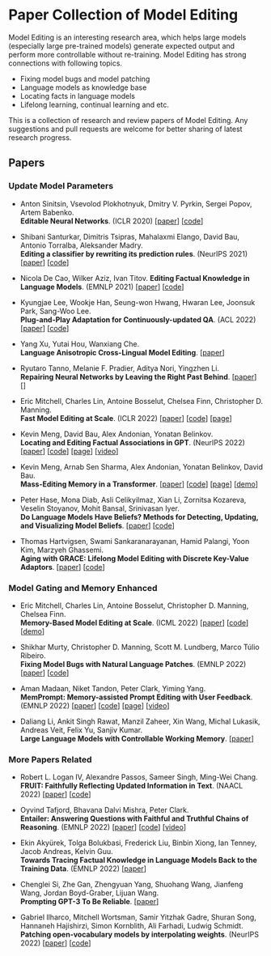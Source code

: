 # Paper Collection of Model Editing

Model Editing is an interesting research area, which helps large models (especially large pre-trained models) generate expected output and perform more controllable without re-training. Model Editing has strong connections with following topics.

- Fixing model bugs and model patching
- Language models as knowledge base
- Locating facts in language models
- Lifelong learning, continual learning and etc.

This is a collection of research and review papers of Model Editing. Any suggestions and pull requests are welcome for better sharing of latest research progress.

## Papers

### Update Model Parameters

- Anton Sinitsin, Vsevolod Plokhotnyuk, Dmitry V. Pyrkin, Sergei Popov, Artem Babenko.<br />
**Editable Neural Networks**. (ICLR 2020) [[paper](https://arxiv.org/abs/2004.00345)] [[code](https://github.com/xtinkt/editable)]

- Shibani Santurkar, Dimitris Tsipras, Mahalaxmi Elango, David Bau, Antonio Torralba, Aleksander Madry.<br />
**Editing a classifier by rewriting its prediction rules**. (NeurIPS 2021) [[paper](https://proceedings.neurips.cc/paper/2021/hash/c46489a2d5a9a9ecfc53b17610926ddd-Abstract.html)] [[code](https://github.com/MadryLab/EditingClassifiers)]

- Nicola De Cao, Wilker Aziz, Ivan Titov.
**Editing Factual Knowledge in Language Models**. (EMNLP 2021) [[paper](https://arxiv.org/abs/2104.08164)] [[code](https://github.com/nicola-decao/KnowledgeEditor)]

- Kyungjae Lee, Wookje Han, Seung-won Hwang, Hwaran Lee, Joonsuk Park, Sang-Woo Lee.<br />
**Plug-and-Play Adaptation for Continuously-updated QA**. (ACL 2022) [[paper](https://arxiv.org/abs/2204.12785)] [[code](https://github.com/wookjeHan/Plug-and-Play-Adaptation-for-Continuously-updated-QA)]

- Yang Xu, Yutai Hou, Wanxiang Che.<br />
**Language Anisotropic Cross-Lingual Model Editing**. [[paper](https://arxiv.org/abs/2205.12677)] 

- Ryutaro Tanno, Melanie F. Pradier, Aditya Nori, Yingzhen Li.<br />
**Repairing Neural Networks by Leaving the Right Past Behind**. [[paper](https://arxiv.org/abs/2207.04806)] []

- Eric Mitchell, Charles Lin, Antoine Bosselut, Chelsea Finn, Christopher D. Manning.<br />
**Fast Model Editing at Scale**. (ICLR 2022) [[paper](https://arxiv.org/abs/2110.11309)] [[code](https://github.com/eric-mitchell/mend)] [[page](https://sites.google.com/view/mend-editing)]

- Kevin Meng, David Bau, Alex Andonian, Yonatan Belinkov.<br />
**Locating and Editing Factual Associations in GPT**. (NeurIPS 2022) [[paper](https://arxiv.org/abs/2202.05262)] [[code](https://github.com/kmeng01/rome)] [[page](https://rome.baulab.info/)] [[video](https://www.youtube.com/watch?v=_NMQyOu2HTo&t=0)]

- Kevin Meng, Arnab Sen Sharma, Alex Andonian, Yonatan Belinkov, David Bau.<br />
**Mass-Editing Memory in a Transformer**. [[paper](https://arxiv.org/abs/2210.07229)] [[code](https://github.com/kmeng01/memit)] [[page](https://memit.baulab.info/)] [[demo](https://memit.baulab.us/#/)]

- Peter Hase, Mona Diab, Asli Celikyilmaz, Xian Li, Zornitsa Kozareva, Veselin Stoyanov, Mohit Bansal, Srinivasan Iyer.<br />
**Do Language Models Have Beliefs? Methods for Detecting, Updating, and Visualizing Model Beliefs**. [[paper](https://arxiv.org/pdf/2111.13654.pdf)] [[code](https://github.com/peterbhase/SLAG-Belief-Updating)]

- Thomas Hartvigsen, Swami Sankaranarayanan, Hamid Palangi, Yoon Kim, Marzyeh Ghassemi.<br />
**Aging with GRACE: Lifelong Model Editing with Discrete Key-Value Adaptors**. [[paper](https://arxiv.org/abs/2211.11031)] [[code](https://github.com/thartvigsen/grace)]

### Model Gating and Memory Enhanced

- Eric Mitchell, Charles Lin, Antoine Bosselut, Christopher D. Manning, Chelsea Finn.<br />
**Memory-Based Model Editing at Scale**. (ICML 2022) [[paper](https://arxiv.org/abs/2206.06520)] [[code](https://github.com/eric-mitchell/serac)] [[demo](https://sites.google.com/view/serac-editing)]

- Shikhar Murty, Christopher D. Manning, Scott M. Lundberg, Marco Túlio Ribeiro.<br />
**Fixing Model Bugs with Natural Language Patches**. (EMNLP 2022) [[paper](https://arxiv.org/abs/2211.03318)] [[code](https://github.com/MurtyShikhar/LanguagePatching)]

- Aman Madaan, Niket Tandon, Peter Clark, Yiming Yang.<br />
**MemPrompt: Memory-assisted Prompt Editing with User Feedback**. (EMNLP 2022) [[paper](https://arxiv.org/abs/2201.06009)] [[code](https://github.com/madaan/memprompt)] [[page](https://memprompt.com/)] [[video](https://www.youtube.com/watch?v=Ld7R02bOiNQ&t=1s)]

- Daliang Li, Ankit Singh Rawat, Manzil Zaheer, Xin Wang, Michal Lukasik, Andreas Veit, Felix Yu, Sanjiv Kumar.<br />
**Large Language Models with Controllable Working Memory**. [[paper](https://arxiv.org/abs/2211.05110)]

### More Papers Related

- Robert L. Logan IV, Alexandre Passos, Sameer Singh, Ming-Wei Chang.<br />
**FRUIT: Faithfully Reflecting Updated Information in Text**. (NAACL 2022) [[paper]()] [[code]()]

- Oyvind Tafjord, Bhavana Dalvi Mishra, Peter Clark.<br />
**Entailer: Answering Questions with Faithful and Truthful Chains of Reasoning**. (EMNLP 2022) [[paper](https://arxiv.org/abs/2210.12217)] [[code](https://github.com/allenai/entailment_bank)] [[video](https://www.youtube.com/watch?v=GYTJ_Pxva7Q)]

- Ekin Akyürek, Tolga Bolukbasi, Frederick Liu, Binbin Xiong, Ian Tenney, Jacob Andreas, Kelvin Guu.<br />
**Towards Tracing Factual Knowledge in Language Models Back to the Training Data**. (EMNLP 2022) [[paper](https://arxiv.org/abs/2204.12785)]

- Chenglei Si, Zhe Gan, Zhengyuan Yang, Shuohang Wang, Jianfeng Wang, Jordan Boyd-Graber, Lijuan Wang.<br />
**Prompting GPT-3 To Be Reliable**. [[paper](https://arxiv.org/abs/2210.09150)]

- Gabriel Ilharco, Mitchell Wortsman, Samir Yitzhak Gadre, Shuran Song, Hannaneh Hajishirzi, Simon Kornblith, Ali Farhadi, Ludwig Schmidt.<br />
**Patching open-vocabulary models by interpolating weights**. (NeurIPS 2022) [[paper](https://arxiv.org/abs/2208.05592)] [[code](https://github.com/mlfoundations/patching)]

